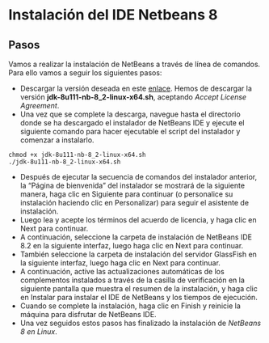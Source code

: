 # Instalación del IDE Netbeans 8

## Pasos

  Vamos a realizar la instalación de NetBeans a través de línea de comandos. Para ello vamos a seguir los siguientes pasos:
  - Descargar la versión deseada en este [enlace](https://www.oracle.com/technetwork/java/javase/downloads/jdk-netbeans-jsp-3413139-esa.html). Hemos de descargar la versión __jdk-8u111-nb-8_2-linux-x64.sh__, aceptando _Accept License Agreement_.
  - Una vez que se complete la descarga, navegue hasta el directorio donde se ha descargado el instalador de NetBeans IDE y ejecute el siguiente comando para hacer ejecutable el script del instalador y comenzar a instalarlo.

```console
chmod +x jdk-8u111-nb-8_2-linux-x64.sh
./jdk-8u111-nb-8_2-linux-x64.sh
```

  - Después de ejecutar la secuencia de comandos del instalador anterior, la “Página de bienvenida” del instalador se mostrará de la siguiente manera, haga clic en Siguiente para continuar (o personalice su instalación haciendo clic en Personalizar) para seguir el asistente de instalación.
  -  Luego lea y acepte los términos del acuerdo de licencia, y haga clic en Next para continuar.
  - A continuación, seleccione la carpeta de instalación de NetBeans IDE 8.2 en la siguiente interfaz, luego haga clic en Next para continuar.
  - También seleccione la carpeta de instalación del servidor GlassFish en la siguiente interfaz, luego haga clic en Next para continuar.
  - A continuación, active las actualizaciones automáticas de los complementos instalados a través de la casilla de verificación en la siguiente pantalla que muestra el resumen de la instalación, y haga clic en Instalar para instalar el IDE de NetBeans y los tiempos de ejecución.
  - Cuando se complete la instalación, haga clic en Finish y reinicie la máquina para disfrutar de NetBeans IDE.
  - Una vez seguidos estos pasos has finalizado la instalación de _NetBeans 8 en Linux_.
